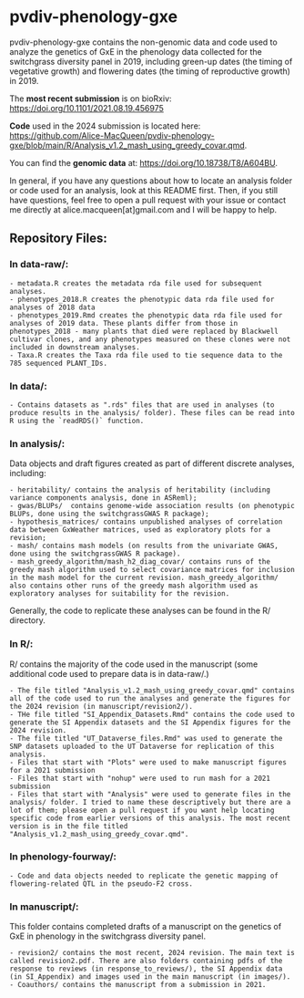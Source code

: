 
<!-- README.md is generated from README.Rmd. Please edit that file -->

# pvdiv-phenology-gxe

<!-- badges: start -->
<!-- badges: end -->

pvdiv-phenology-gxe contains the non-genomic data and code used to
analyze the genetics of GxE in the phenology data collected for the
switchgrass diversity panel in 2019, including green-up dates (the
timing of vegetative growth) and flowering dates (the timing of
reproductive growth) in 2019.

The **most recent submission** is on bioRxiv:
<https://doi.org/10.1101/2021.08.19.456975>

**Code** used in the 2024 submission is located here:
<https://github.com/Alice-MacQueen/pvdiv-phenology-gxe/blob/main/R/Analysis_v1.2_mash_using_greedy_covar.qmd>.

You can find the **genomic data** at:
<https://doi.org/10.18738/T8/A604BU>.

In general, if you have any questions about how to locate an analysis
folder or code used for an analysis, look at this README first. Then, if
you still have questions, feel free to open a pull request with your
issue or contact me directly at alice.macqueen\[at\]gmail.com and I will
be happy to help.

## Repository Files:

### In data-raw/:

    - metadata.R creates the metadata rda file used for subsequent analyses.
    - phenotypes_2018.R creates the phenotypic data rda file used for analyses of 2018 data
    - phenotypes_2019.Rmd creates the phenotypic data rda file used for analyses of 2019 data. These plants differ from those in phenotypes_2018 - many plants that died were replaced by Blackwell cultivar clones, and any phenotypes measured on these clones were not included in downstream analyses.
    - Taxa.R creates the Taxa rda file used to tie sequence data to the 785 sequenced PLANT_IDs.

### In data/:

    - Contains datasets as ".rds" files that are used in analyses (to produce results in the analysis/ folder). These files can be read into R using the `readRDS()` function.

### In analysis/:

Data objects and draft figures created as part of different discrete
analyses, including:

    - heritability/ contains the analysis of heritability (including variance components analysis, done in ASReml);
    - gwas/BLUPs/  contains genome-wide association results (on phenotypic BLUPs, done using the switchgrassGWAS R package);
    - hypothesis_matrices/ contains unpublished analyses of correlation data between GxWeather matrices, used as exploratory plots for a revision;
    - mash/ contains mash models (on results from the univariate GWAS, done using the switchgrassGWAS R package). 
    - mash_greedy_algorithm/mash_h2_diag_covar/ contains runs of the greedy mash algorithm used to select covariance matrices for inclusion in the mash model for the current revision. mash_greedy_algorithm/ also contains other runs of the greedy mash algorithm used as exploratory analyses for suitability for the revision.

Generally, the code to replicate these analyses can be found in the R/
directory.

### In R/:

R/ contains the majority of the code used in the manuscript (some
additional code used to prepare data is in data-raw/.)

    - The file titled "Analysis_v1.2_mash_using_greedy_covar.qmd" contains all of the code used to run the analyses and generate the figures for the 2024 revision (in manuscript/revision2/). 
    - THe file titled "SI_Appendix_Datasets.Rmd" contains the code used to generate the SI Appendix datasets and the SI Appendix figures for the 2024 revision.
    - The file titled "UT_Dataverse_files.Rmd" was used to generate the SNP datasets uploaded to the UT Dataverse for replication of this analysis. 
    - Files that start with "Plots" were used to make manuscript figures for a 2021 submission
    - Files that start with "nohup" were used to run mash for a 2021 submission
    - Files that start with "Analysis" were used to generate files in the analysis/ folder. I tried to name these descriptively but there are a lot of them; please open a pull request if you want help locating specific code from earlier versions of this analysis. The most recent version is in the file titled "Analysis_v1.2_mash_using_greedy_covar.qmd".

### In phenology-fourway/:

    - Code and data objects needed to replicate the genetic mapping of flowering-related QTL in the pseudo-F2 cross. 

### In manuscript/:

This folder contains completed drafts of a manuscript on the genetics of
GxE in phenology in the switchgrass diversity panel.

    - revision2/ contains the most recent, 2024 revision. The main text is called revision2.pdf. There are also folders containing pdfs of the response to reviews (in response_to_reviews/), the SI Appendix data (in SI_Appendix) and images used in the main manuscript (in images/).
    - Coauthors/ contains the manuscript from a submission in 2021.
